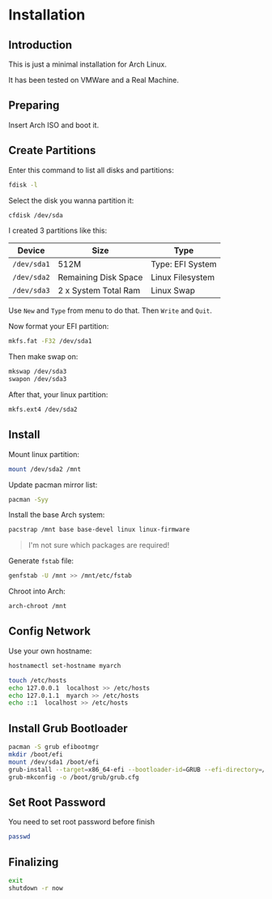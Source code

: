 # Installation

## Introduction

This is just a minimal installation for Arch Linux.

It has been tested on VMWare and a Real Machine.

## Preparing

Insert Arch ISO and boot it.

## Create Partitions

Enter this command to list all disks and partitions:

```bash
fdisk -l
```

Select the disk you wanna partition it:

```bash
cfdisk /dev/sda
```

I created 3 partitions like this:

| Device | Size | Type |
|--------|------|------|
| `/dev/sda1` | 512M | Type: EFI System |
| `/dev/sda2` | Remaining Disk Space | Linux Filesystem |
| `/dev/sda3` | 2 x System Total Ram | Linux Swap |

Use `New` and `Type` from menu to do that. Then `Write` and `Quit`.

Now format your EFI partition:

```bash
mkfs.fat -F32 /dev/sda1
```

Then make swap on:

```bash
mkswap /dev/sda3
swapon /dev/sda3
```

After that, your linux partition:

```bash
mkfs.ext4 /dev/sda2
```

## Install

Mount linux partition:

```bash
mount /dev/sda2 /mnt
```

Update pacman mirror list:

```bash
pacman -Syy
```

Install the base Arch system:

```bash
pacstrap /mnt base base-devel linux linux-firmware
```

> I'm not sure which packages are required!

Generate `fstab` file:

```bash
genfstab -U /mnt >> /mnt/etc/fstab
```

Chroot into Arch:

```bash
arch-chroot /mnt
```

## Config Network

Use your own hostname:

```bash
hostnamectl set-hostname myarch
```

```bash
touch /etc/hosts
echo 127.0.0.1  localhost >> /etc/hosts
echo 127.0.1.1  myarch >> /etc/hosts
echo ::1  localhost >> /etc/hosts
```

## Install Grub Bootloader

```bash
pacman -S grub efibootmgr
mkdir /boot/efi
mount /dev/sda1 /boot/efi
grub-install --target=x86_64-efi --bootloader-id=GRUB --efi-directory=/boot/efi
grub-mkconfig -o /boot/grub/grub.cfg
```

## Set Root Password

You need to set root password before finish

```bash
passwd
```

## Finalizing

```bash
exit
shutdown -r now
```
